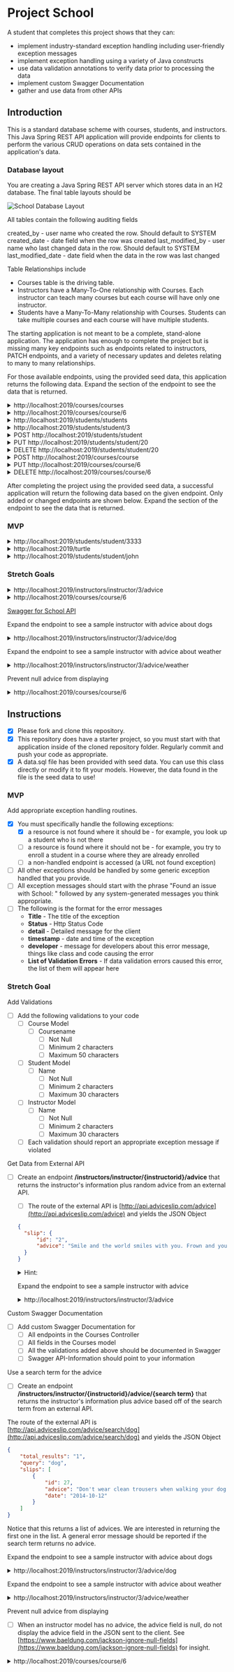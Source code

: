 # Project School

A student that completes this project shows that they can:

- implement industry-standard exception handling including user-friendly exception messages
- implement exception handling using a variety of Java constructs
- use data validation annotations to verify data prior to processing the data
- implement custom Swagger Documentation
- gather and use data from other APIs

## Introduction

This is a standard database scheme with courses, students, and instructors. This Java Spring REST API application will provide endpoints for clients to perform the various CRUD operations on data sets contained in the application's data.

### Database layout

You are creating a Java Spring REST API server which stores data in an H2 database. The final table layouts should be

![School Database Layout](schooldb.png)

All tables contain the following auditing fields

created_by - user name who created the row. Should default to SYSTEM
created_date - date field when the row was created
last_modified_by - user name who last changed data in the row. Should default to SYSTEM
last_modified_date - date field when the data in the row was last changed

Table Relationships include

- Courses table is the driving table.
- Instructors have a Many-To-One relationship with Courses. Each instructor can teach many courses but each course will have only one instructor.
- Students have a Many-To-Many relationship with Courses. Students can take multiple courses and each course will have multiple students.

The starting application is not meant to be a complete, stand-alone application. The application has enough to complete the project but is missing many key endpoints such as endpoints related to instructors, PATCH endpoints, and a variety of necessary updates and deletes relating to many to many relationships.

For those available endpoints, using the provided seed data, this application returns the following data. Expand the section of the endpoint to see the data that is returned.

<details>
<summary>http://localhost:2019/courses/courses</summary>

```JSON
[
    {
        "courseid": 1,
        "coursename": "Data Science",
        "instructor": {
            "instructorid": 1,
            "name": "Sally"
        },
        "students": [
            {
                "student": {
                    "studentid": 1,
                    "name": "John"
                }
            },
            {
                "student": {
                    "studentid": 3,
                    "name": "Mary"
                }
            }
        ]
    },
    {
        "courseid": 2,
        "coursename": "JavaScript",
        "instructor": {
            "instructorid": 1,
            "name": "Sally"
        },
        "students": [
            {
                "student": {
                    "studentid": 2,
                    "name": "Julian"
                }
            }
        ]
    },
    {
        "courseid": 3,
        "coursename": "Node.js",
        "instructor": {
            "instructorid": 1,
            "name": "Sally"
        },
        "students": [
            {
                "student": {
                    "studentid": 3,
                    "name": "Mary"
                }
            }
        ]
    },
    {
        "courseid": 4,
        "coursename": "Java Back End",
        "instructor": {
            "instructorid": 2,
            "name": "Lucy"
        },
        "students": [
            {
                "student": {
                    "studentid": 1,
                    "name": "John"
                }
            }
        ]
    },
    {
        "courseid": 5,
        "coursename": "Mobile IOS",
        "instructor": {
            "instructorid": 2,
            "name": "Lucy"
        },
        "students": []
    },
    {
        "courseid": 6,
        "coursename": "Careers",
        "instructor": {
            "instructorid": 3,
            "name": "Charlie"
        },
        "students": [
            {
                "student": {
                    "studentid": 3,
                    "name": "Mary"
                }
            }
        ]
    }
]
```

</details>

<details>
<summary>http://localhost:2019/courses/course/6</summary>

```JSON
{
    "courseid": 6,
    "coursename": "Careers",
    "instructor": {
        "instructorid": 3,
        "name": "Charlie"
    },
    "students": [
        {
            "student": {
                "studentid": 3,
                "name": "Mary"
            }
        }
    ]
}
```

</details>

<details>
<summary>http://localhost:2019/students/students</summary>

```JSON
[
    {
        "studentid": 1,
        "name": "John",
        "courses": [
            {
                "course": {
                    "courseid": 1,
                    "coursename": "Data Science",
                    "instructor": {
                        "instructorid": 1,
                        "name": "Sally"
                    }
                }
            },
            {
                "course": {
                    "courseid": 4,
                    "coursename": "Java Back End",
                    "instructor": {
                        "instructorid": 2,
                        "name": "Lucy"
                    }
                }
            }
        ]
    },
    {
        "studentid": 2,
        "name": "Julian",
        "courses": [
            {
                "course": {
                    "courseid": 2,
                    "coursename": "JavaScript",
                    "instructor": {
                        "instructorid": 1,
                        "name": "Sally"
                    }
                }
            }
        ]
    },
    {
        "studentid": 3,
        "name": "Mary",
        "courses": [
            {
                "course": {
                    "courseid": 3,
                    "coursename": "Node.js",
                    "instructor": {
                        "instructorid": 1,
                        "name": "Sally"
                    }
                }
            },
            {
                "course": {
                    "courseid": 1,
                    "coursename": "Data Science",
                    "instructor": {
                        "instructorid": 1,
                        "name": "Sally"
                    }
                }
            },
            {
                "course": {
                    "courseid": 6,
                    "coursename": "Careers",
                    "instructor": {
                        "instructorid": 3,
                        "name": "Charlie"
                    }
                }
            }
        ]
    },
    {
        "studentid": 4,
        "name": "Julia",
        "courses": []
    },
    {
        "studentid": 5,
        "name": "Tyler",
        "courses": []
    },
    {
        "studentid": 6,
        "name": "Kim",
        "courses": []
    },
    {
        "studentid": 7,
        "name": "Juan",
        "courses": []
    },
    {
        "studentid": 8,
        "name": "Robby",
        "courses": []
    },
    {
        "studentid": 9,
        "name": "Roberto",
        "courses": []
    },
    {
        "studentid": 10,
        "name": "Bob",
        "courses": []
    },
    {
        "studentid": 11,
        "name": "Liz",
        "courses": []
    },
    {
        "studentid": 12,
        "name": "June",
        "courses": []
    },
    {
        "studentid": 13,
        "name": "April",
        "courses": []
    }
]
```

</details>

<details>
<summary>http://localhost:2019/students/student/3</summary>

```JSON
{
    "studentid": 3,
    "name": "Mary",
    "courses": [
        {
            "course": {
                "courseid": 3,
                "coursename": "Node.js",
                "instructor": {
                    "instructorid": 1,
                    "name": "Sally"
                }
            }
        },
        {
            "course": {
                "courseid": 1,
                "coursename": "Data Science",
                "instructor": {
                    "instructorid": 1,
                    "name": "Sally"
                }
            }
        },
        {
            "course": {
                "courseid": 6,
                "coursename": "Careers",
                "instructor": {
                    "instructorid": 3,
                    "name": "Charlie"
                }
            }
        }
    ]
}
```

</details>

<details>
<summary>POST http://localhost:2019/students/student</summary>

DATA

```JSON
{
    "name": "Shawn",
    "courses": [
        {
            "course": {
                "courseid": 1
            }
        },
        {
            "course": {
                "courseid": 2
            }
        },
        {
            "course": {
                "courseid": 3
            }
        }
    ]
}
```

OUTPUT

```TEXT
No Body Data

Location Header: http://localhost:2019/students/student/20
Status CREATED
```

</details>

<details>
<summary>PUT http://localhost:2019/students/student/20</summary>

DATA

```JSON
{
    "name": "Sean",
    "courses": [
        {
            "course": {
                "courseid": 1
            }
        },
        {
            "course": {
                "courseid": 2
            }
        }
    ]
}
```

OUTPUT

```TEXT
No Body Data

Status OK
```

</details>

<details>
<summary>DELETE http://localhost:2019/students/student/20</summary>

OUTPUT

```TEXT
No Body Data

Status OK
```

</details>

<details>
<summary>POST http://localhost:2019/courses/course</summary>

DATA

```JSON
{
    "coursename": "Lambda X",
    "instructor": {
        "instructorid": 3
    },
    "students": [
        {
            "student": {
                "studentid": 1
            }
        },
        {
            "student": {
                "studentid": 3
            }
        }
    ]
}
```

OUTPUT

```TEXT
No Body Data

Location Header: http://localhost:2019/courses/course/21
Status CREATED
```

</details>

<details>
<summary>PUT http://localhost:2019/courses/course/6</summary>

DATA

```JSON
{
    "courseid" : 6,
    "coursename": "Careers",
    "instructor": {
        "instructorid": 2
    },
    "students": [
        {
            "student": {
                "studentid": 1
            }
        },
        {
            "student": {
                "studentid": 3
            }
        }
    ]
}
```

OUTPUT

```TEXT
No Body Data

Status OK
```

</details>

<details>
<summary>DELETE http://localhost:2019/courses/course/6</summary>

OUTPUT

```TEXT
No Body Data

Status OK
```

</details>

After completing the project using the provided seed data, a successful application will return the following data based on the given endpoint. Only added or changed endpoints are shown below. Expand the section of the endpoint to see the data that is returned.

### MVP

<details>
<summary>http://localhost:2019/students/student/3333</summary>

```JSON
{
    "title": "Resource Not Found",
    "status": 404,
    "detail": "Found an error with School: Student id 3333 not found!",
    "timestamp": "2020-05-05T20:34:12.375+0000",
    "developerMessage": "com.lambdaschool.schools.exceptions.ResourceNotFoundException",
    "errors": []
}
```

</details>

<details>
<summary>http://localhost:2019/turtle</summary>

```JSON
{
    "title": "Rest Internal Exception",
    "status": 404,
    "detail": "Found an issue with School: No handler found for GET /turtle",
    "timestamp": "2020-05-05T20:34:38.579+0000",
    "developerMessage": "org.springframework.web.servlet.NoHandlerFoundException",
    "errors": []
}
```

</details>

<details>
<summary>http://localhost:2019/students/student/john</summary>

```JSON
{
    "title": "Rest Internal Exception",
    "status": 400,
    "detail": "Found an issue with School: Failed to convert value of type 'java.lang.String' to required type 'java.lang.Long'; nested exception is java.lang.NumberFormatException: For input string: \"john\"",
    "timestamp": "2020-05-05T20:35:06.657+0000",
    "developerMessage": "org.springframework.web.method.annotation.MethodArgumentTypeMismatchException",
    "errors": []
}
```

</details>

### Stretch Goals

<details>
<summary>http://localhost:2019/instructors/instructor/3/advice</summary>

```JSON
{
  "instructorid": 3,
  "name": "Charlie",
  "advice": "It is easy to sit up and take notice, what's difficult is getting up and taking action.",
  "courses": [
      {
          "courseid": 6,
          "coursename": "Careers",
          "students": [
              {
                  "student": {
                      "studentid": 3,
                      "name": "Mary"
                  }
              }
          ]
      }
  ]
}
```

</details>

<details>
<summary>http://localhost:2019/courses/course/6</summary>

```JSON
{
    "courseid": 6,
    "coursename": "Careers",
    "instructor": {
        "instructorid": 3,
        "name": "Charlie",
        "advice": null
    },
    "students": [
        {
            "student": {
                "studentid": 3,
                "name": "Mary"
            }
        }
    ]
}
```

</details>

[Swagger for School API](https://drive.google.com/open?id=1Xl542CN81taBcMM9dPo5KnscaRa1ZnUi)

Expand the endpoint to see a sample instructor with advice about dogs

<details>
<summary>http://localhost:2019/instructors/instructor/3/advice/dog</summary>

```JSON
{
    "instructorid": 3,
    "name": "Charlie",
    "advice": "Don't wear clean trousers when walking your dog in the park.",
    "courses": [
        {
            "courseid": 6,
            "coursename": "Careers",
            "students": [
                {
                    "student": {
                        "studentid": 3,
                        "name": "Mary"
                    }
                }
            ]
        }
    ]
}
```

</details>

Expand the endpoint to see a sample instructor with advice about weather

<details>
<summary>http://localhost:2019/instructors/instructor/3/advice/weather</summary>

```JSON
{
    "title": "Internal Server Error",
    "status": 500,
    "detail": "Found an issue with School: No message available",
    "timestamp": "2020-05-05T21:17:53.888+0000",
    "developerMessage": "path: /instructors/instructor/3/advice/weather",
    "errors": []
}
```

</details>

Prevent null advice from displaying

<details>
<summary>http://localhost:2019/courses/course/6</summary>

```JSON
{
    "courseid": 6,
    "coursename": "Careers",
    "instructor": {
        "instructorid": 3,
        "name": "Charlie"
    },
    "students": [
        {
            "student": {
                "studentid": 3,
                "name": "Mary"
            }
        }
    ]
}
```

</details>

## Instructions

- [x] Please fork and clone this repository.
- [x] This repository does have a starter project, so you must start with that application inside of the cloned repository folder. Regularly commit and push your code as appropriate.
- [x] A data.sql file has been provided with seed data. You can use this class directly or modify it to fit your models. However, the data found in the file is the seed data to use!

### MVP

Add appropriate exception handling routines.

- [x] You must specifically handle the following exceptions:
  - [x] a resource is not found where it should be - for example, you look up a student who is not there
  - [ ] a resource is found where it should not be - for example, you try to enroll a student in a course where they are already enrolled
  - [ ] a non-handled endpoint is accessed (a URL not found exception)
- [ ] All other exceptions should be handled by some generic exception handled that you provide.
- [ ] All exception messages should start with the phrase "Found an issue with School: " followed by any system-generated messages you think appropriate.
- [ ] The following is the format for the error messages
  - **Title** - The title of the exception
  - **Status** - Http Status Code
  - **detail** - Detailed message for the client
  - **timestamp** - date and time of the exception
  - **developer** - message for developers about this error message, things like class and code causing the error
  - **List of Validation Errors** - If data validation errors caused this error, the list of them will appear here

### Stretch Goal

Add Validations

- [ ] Add the following validations to your code
  - [ ] Course Model
    - [ ] Coursename
      - [ ] Not Null
      - [ ] Minimum 2 characters
      - [ ] Maximum 50 characters
  - [ ] Student Model
    - [ ] Name
      - [ ] Not Null
      - [ ] Minimum 2 characters
      - [ ] Maximum 30 characters
  - [ ] Instructor Model
    - [ ] Name
      - [ ] Not Null
      - [ ] Minimum 2 characters
      - [ ] Maximum 30 characters
  - [ ] Each validation should report an appropriate exception message if violated

Get Data from External API

- [ ] Create an endpoint **/instructors/instructor/{instructorid}/advice** that returns the instructor's information plus random advice from an external API.

  - [ ] The route of the external API is [http://api.adviceslip.com/advice](http://api.adviceslip.com/advice) and yields the JSON Object

  ```JSON
  {
    "slip": {
        "id": "2",
        "advice": "Smile and the world smiles with you. Frown and you're on your own."
    }
  }
  ```

  <details>
  <summary>Hint:</summary>

  - [ ] Add a transient field called **advice** to the instructor model.

    - Note: Other endpoints that return instructor will include an empty advice field.

  - [ ] Create a model to represent the advice slip class

  - [ ] Create the instructor repository

  - [ ] Create the instructor service
    - [ ] Create a method called **addAdvice**
      - [ ] Find the instructor using the repository **findById**
      - [ ] get a random advice from the API
        - [ ] The API returns the slip JSON from above
        - [ ] The API returns data in media type text/html
      - [ ] set the advice field to the advice received from the API
      - [ ] return that modified instructor object to the controller
    - [ ] The controller returns the modified instructor object to the client.

  </details>

  Expand the endpoint to see a sample instructor with advice

  <details>
  <summary>http://localhost:2019/instructors/instructor/3/advice</summary>

  ```JSON
  {
    "instructorid": 3,
    "name": "Charlie",
    "advice": "It is easy to sit up and take notice, what's difficult is getting up and taking action.",
    "courses": [
        {
            "courseid": 6,
            "coursename": "Careers",
            "students": [
                {
                    "student": {
                        "studentid": 3,
                        "name": "Mary"
                    }
                }
            ]
        }
    ]
  }
  ```

</details>

Custom Swagger Documentation

- [ ] Add custom Swagger Documentation for
  - [ ] All endpoints in the Courses Controller
  - [ ] All fields in the Courses model
  - [ ] All the validations added above should be documented in Swagger
  - [ ] Swagger API-Information should point to your information

Use a search term for the advice

- [ ] Create an endpoint **/instructors/instructor/{instructorid}/advice/{search term}** that returns the instructor's information plus advice based off of the search term from an external API.

The route of the external API is [http://api.adviceslip.com/advice/search/dog](http://api.adviceslip.com/advice/search/dog) and yields the JSON Object

```JSON
{
    "total_results": "1",
    "query": "dog",
    "slips": [
        {
            "id": 27,
            "advice": "Don't wear clean trousers when walking your dog in the park.",
            "date": "2014-10-12"
        }
    ]
}
```

Notice that this returns a list of advices. We are interested in returning the first one in the list. A general error message should be reported if the search term returns no advice.

Expand the endpoint to see a sample instructor with advice about dogs

<details>
<summary>http://localhost:2019/instructors/instructor/3/advice/dog</summary>

```JSON
{
    "instructorid": 3,
    "name": "Charlie",
    "advice": "Don't wear clean trousers when walking your dog in the park.",
    "courses": [
        {
            "courseid": 6,
            "coursename": "Careers",
            "students": [
                {
                    "student": {
                        "studentid": 3,
                        "name": "Mary"
                    }
                }
            ]
        }
    ]
}
```

</details>

Expand the endpoint to see a sample instructor with advice about weather

<details>
<summary>http://localhost:2019/instructors/instructor/3/advice/weather</summary>

```JSON
{
    "title": "Internal Server Error",
    "status": 500,
    "detail": "Found an issue with School: No message available",
    "timestamp": "2020-05-05T21:17:53.888+0000",
    "developerMessage": "path: /instructors/instructor/3/advice/weather",
    "errors": []
}
```

</details>

Prevent null advice from displaying

- [ ] When an instructor model has no advice, the advice field is null, do not display the advice field in the JSON sent to the client. See [https://www.baeldung.com/jackson-ignore-null-fields](https://www.baeldung.com/jackson-ignore-null-fields) for insight.

<details>
<summary>http://localhost:2019/courses/course/6</summary>

````JSON
{
    "courseid": 6,
    "coursename": "Careers",
    "instructor": {
        "instructorid": 3,
        "name": "Charlie"
    },
    "students": [
        {
            "student": {
                "studentid": 3,
                "name": "Mary"
            }
        }
    ]
}```

</details>
````
